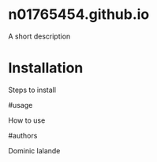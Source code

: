 # n01765454.github.io

A short description

# Installation

Steps to install

#usage

How to use

#authors

Dominic lalande
